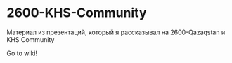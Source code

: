 # 2600-KHS-Community
Материал из презентаций, который я рассказывал на 2600-Qazaqstan и KHS Community


Go to wiki!
